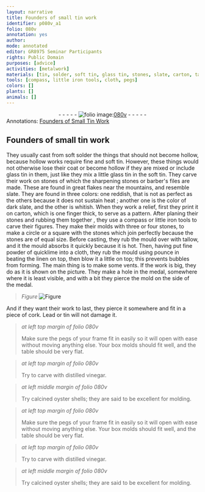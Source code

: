 ```yaml
---
layout: narrative
title: Founders of small tin work
identifier: p080v_a1
folio: 080v
annotation: yes
author:
mode: annotated
editor: GR8975 Seminar Participants
rights: Public Domain
purposes: [advice]
activities: [metalwork]
materials: [tin, solder, soft tin, glass tin, stones, slate, carton, tallow, quicklime, linen, medal, cork, Lead, distilled vinegar, oyster shells]
tools: [compass, little iron tools, cloth, pegs]
colors: []
plants: []
animals: []
---
```


 <div class="folio" align="center">- - - - - <a href="http://gallica.bnf.fr/ark:/12148/btv1b10500001g/f166.image" target="_blank"><img src="https://cu-mkp.github.io/GR8975-edition/assets/photo-icon.png" alt="folio image: " style="display:inline-block; margin-bottom:-3px;"/>080v</a> - - - - - </div>  <span class="activity"></span> 
<div class="annotation" align="left">Annotations:
<a href="https://drive.google.com/drive/folders/0BwJi-u8sfkVDfnZ2cUFXWktPQWU0TTJPY3ZUeEVOdkFwS1g5eUhOM1hsRXVTSXRzQ0IxWVk" target="_blank">Founders of Small Tin Work</a>
 </div>
 

## Founders of small <span class="material">tin</span> work

 
 They usually cast from soft <span class="material">solder</span> the things that should not become hollow, because hollow works require fine and <span class="material">soft tin</span>. However, these things would not otherwise lose their coat or become hollow if they are mixed or include <span class="material">glass tin</span> in them, just like they mix a little <span class="sup"><span class="material">glass tin</span></span> in the <span class="material">soft tin</span>. They carve their work on <span class="material">stones</span> of which the sharpening stones or barber's files are made. These are found in great flakes near the <span class="place">mountains</span>, and resemble <span class="material">slate</span>. They are found in three colors: one reddish, that is not as perfect as the others because it does not sustain heat ; <span class="sup">another</span> one is the color of dark <span class="material">slate</span>, and the other is whitish. When they work a relief, first they print it on <span class="material">carton</span>, which is one finger thick, to serve as a pattern. After planing their <span class="material">stones</span> and rubbing them together , they use a <span class="tool">compass</span> or <span class="tool">little iron tools</span> to carve their figures. They make their molds with three or four <span class="material">stones</span>, to make a circle or a square with the <span class="material">stones</span> which join perfectly because the <span class="material">stones</span> are of equal size. Before casting, they rub the mould over with <span class="material">tallow</span>, and it <span class="sup">the mould</span> absorbs it quickly because it is hot. Then, having <span class="sup">put</span> fine powder of <span class="material">quicklime</span> into a <span class="tool">cloth</span>, they rub the mould using pounce in beating the <span class="material">linen</span> on top, then blow it a little on top; this prevents bubbles <span class="sup">from forming</span>. The main thing is to make some vents. If the work is big, they do as it is shown <span class="sup">on the picture</span>. They make a hole in the <span class="material">medal</span>, somewhere where it is least visible, and with a bit they pierce the mold on the side of the <span class="material">medal</span>. 
 
> *Figure*
> <a href="https://drive.google.com/open?id=0B9-oNrvWdlO5VktqeFlScTAyczQ" target="_blank"><img src="https://cu-mkp.github.io/GR8975-edition/assets/photo-icon.png" alt="Figure" style="display:inline-block; margin-bottom:-3px;"/></a>
 
And if they want their work to last, they pierce <span class="sup">it</span> somewhere and fit in a piece of <span class="material">cork</span>. <span class="material">Lead</span> or <span class="material">tin</span> will not damage it. 
 
> *at left top margin of folio 080v*
> 
>  Make sure the <span class="tool">pegs</span> of your frame fit in easily so it will open with ease without moving anything else. Your box molds should fit well, and the table should be very flat. 
 
> *at left top margin of folio 080v*
> 
>  Try to carve with <span class="material">distilled vinegar</span>. 
 
> *at left middle margin of folio 080v*
> 
>  Try calcined <span class="material">oyster shells</span>; they are said to be excellent for molding. 
 
> *at left top margin of folio 080v*
> 
>  Make sure the <span class="tool">pegs</span> of your frame fit in easily so it will open with ease without moving anything else. Your box molds should fit well, and the table should be very flat. 
 
> *at left top margin of folio 080v*
> 
>  Try to carve with <span class="material">distilled vinegar</span>. 
 
> *at left middle margin of folio 080v*
> 
>  Try calcined <span class="material">oyster shells</span>; they are said to be excellent for molding. 
 